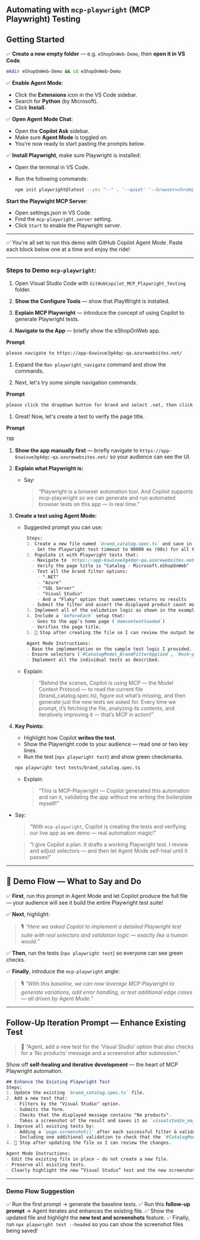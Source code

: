 ## Automating with `mcp-playwright` (MCP Playwright) Testing

## Getting Started

✅ **Create a new empty folder** — e.g. `eShopOnWeb-Demo`, then **open it in VS Code**.

  ```bash
  mkdir eShopOnWeb-Demo && cd eShopOnWeb-Demo
  ```

✅ **Enable Agent Mode**:
   - Click the **Extensions** icon in the VS Code sidebar.
   - Search for **Python** (by Microsoft).
   - Click **Install**.

✅ **Open Agent Mode Chat**:
- Open the **Copilot Ask** sidebar.
- Make sure **Agent Mode** is toggled on.
- You’re now ready to start pasting the prompts below.

✅ **Install Playwright**, make sure Playwright is installed:

- Open the terminal in VS Code.
- Run the following commands:

  ```bash
  npm init playwright@latest --yes "--" . '--quiet' '--browser=chromium' '--browser=firefox' '--gha'
  ```

**Start the Playwight MCP Server**:
- Open settings.json in VS Code.
- Find the `mcp-playwright.server` setting.
- Click `Start` to enable the Playwright server.

---

✅ You're all set to run this demo with GitHub Copilot Agent Mode. Paste each block below one at a time and enjoy the ride!

---




### Steps to Demo `mcp-playwright`:
1. Open Visual Studio Code with `GitHubCopilot_MCP_Playwright_Testing` folder.

1. **Show the Configure Tools** — show that PlayWright is installed.

1. **Explain MCP Playwright** — introduce the concept of using Copilot to generate Playwright tests.

1. **Navigate to the App** — briefly show the eShopOnWeb app.

**Prompt**

```bash
please navigate to https://app-6swivue3g4dqc-qa.azurewebsites.net/
```

1. Expand the `Ran playwright_navigate` command and show the commands.

1. Next, let's try some simple navigation commands.

**Prompt**

```bash
please click the dropdown button for brand and select .net, then click the submit button.
```

1. Great! Now, let's create a test to verify the page title.

**Prompt**

```markdown
TBD
```



1. **Show the app manually first** — briefly navigate to `https://app-6swivue3g4dqc-qa.azurewebsites.net/` so your audience can see the UI.
2. **Explain what Playwright is:**

   * Say:

     > “Playwright is a browser automation tool. And Copilot supports mcp-playwright so we can generate and run automated browser tests on this app — in real time.”

3. **Create a test using Agent Mode:**

   * Suggested prompt you can use:

     ```markdown
      Steps:
      1. Create a new file named `brand_catalog.spec.ts` and save in the `/tests` folder.
        - Set the Playwright test timeout to 90000 ms (90s) for all tests in this file. - Hint: use `test.setTimeout(90000);` at the top of the file.
      2. Populate it with Playwright tests that:
        - Navigate to `https://app-6swivue3g4dqc-qa.azurewebsites.net/`
        - Verify the page title is "Catalog - Microsoft.eShopOnWeb"
        - Test all the brand filter options:
          - ".NET"
          - "Azure"
          - "SQL Server"
          - "Visual Studio"
          - And a "Flaky" option that sometimes returns no results
        - Submit the filter and assert the displayed product count matches the expected results.
      3. Implement all of the validation logic as shown in the example tests.
      4. Include a `beforeEach` setup that:
        - Goes to the app’s home page (`domcontentloaded`)
        - Verifies the page title.
      5. 🛑 Stop after creating the file so I can review the output before continuing.

      Agent Mode Instructions:
      - Base the implementation on the sample test logic I provided.
      - Ensure selectors (`#CatalogModel_BrandFilterApplied`, `#esh-pager-item-msg-top`, etc.) match exactly.
      - Implement all the individual tests as described.
      ```

   * Explain:

     > “Behind the scenes, Copilot is using MCP — the Model Context Protocol — to read the current file (brand_catalog.spec.ts), figure out what’s missing, and then generate just the new tests we asked for. Every time we prompt, it’s fetching the file, analyzing its contents, and iteratively improving it — that’s MCP in action!”

4. **Key Points:**

   * Highlight how Copilot **writes the test**.
   * Show the Playwright code to your audience — read one or two key lines.
   * Run the test (`npx playwright test`) and show green checkmarks.

    ```bash
    npx playwright test tests/brand_catalog.spec.ts
    ```

   * Explain:

     > “This is MCP-Playwright — Copilot generated this automation and ran it, validating the app without me writing the boilerplate myself!”
  * Say:

    > “With `mcp-playwright`, Copilot is creating the tests and verifying our live app as we demo — real automation magic!”

    > “I give Copilot a plan. It drafts a working Playwright test. I review and adjust selectors — and then let Agent Mode self-heal until it passes!”

---

## 🧭 **Demo Flow — What to Say and Do**

✅ **First**, run this prompt in Agent Mode and let Copilot produce the full file — your audience will see it build the entire Playwright test suite!

✅ **Next**, highlight:

> 🎙️ *“Here we asked Copilot to implement a detailed Playwright test suite with real selectors and validation logic — exactly like a human would.”*

✅ **Then**, run the tests (`npx playwright test`) so everyone can see green checks.

✅ **Finally**, introduce the `mcp-playwright` angle:

> 🎙️ *“With this baseline, we can now leverage MCP Playwright to generate variations, add error handling, or test additional edge cases — all driven by Agent Mode.”*

---

## Follow-Up Iteration Prompt — Enhance Existing Test

> 📝 “Agent, add a new test for the ‘Visual Studio’ option that also checks for a ‘No products’ message and a screenshot after submission.”

Show off **self-healing and iterative development** — the heart of MCP Playwright automation.


```markdown
## Enhance the Existing Playwright Test
Steps:
1. Update the existing `brand_catalog.spec.ts` file.
2. Add a new test that:
   - Filters by the "Visual Studio" option.
   - Submits the form.
   - Checks that the displayed message contains "No products".
   - Takes a screenshot of the result and saves it as `visualstudio_no_products.png`.
3. Improve all existing tests by:
   - Adding a `page.screenshot()` after each successful filter & validation.
   - Including one additional validation to check that the `#CatalogModel_BrandFilterApplied` value matches the selected label.
4. 🛑 Stop after updating the file so I can review the changes.

Agent Mode Instructions:
- Edit the existing file in place — do not create a new file.
- Preserve all existing tests.
- Clearly highlight the new “Visual Studio” test and the new screenshot behavior.
```

---

### Demo Flow Suggestion

✅ Run the first prompt → generate the baseline tests.
✅ Run this **follow-up prompt** → Agent iterates and enhances the existing file.
✅ Show the updated file and highlight the **new test and screenshots** feature.
✅ Finally, run `npx playwright test --headed` so you can show the screenshot files being saved!
